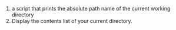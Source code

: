 1. a script that prints the absolute path name of the current working directory
2. Display the contents list of your current directory.

